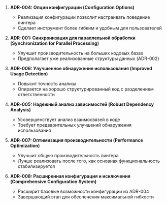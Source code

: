 
1. **ADR-004: Опции конфигурации (Configuration Options)**
   - Реализация конфигурации позволит настраивать поведение линтера
   - Сделает инструмент более гибким и удобным для пользователей

2. **ADR-001: Синхронизация для параллельной обработки (Synchronization for Parallel Processing)**
   - Улучшит производительность на больших кодовых базах
   - Предполагает уже реализованные структуры данных (ADR-002)

3. **ADR-006: Улучшенное обнаружение использования (Improved Usage Detection)**
   - Повысит точность анализа
   - Опирается на хорошо структурированный код с разделением ответственности

4. **ADR-005: Надежный анализ зависимостей (Robust Dependency Analysis)**
   - Усовершенствует анализ взаимосвязей в коде
   - Требует предварительных улучшений обнаружения использования

5. **ADR-007: Оптимизация производительности (Performance Optimization)**
   - Улучшит общую производительность линтера
   - Лучше реализовать после того, как основная функциональность стабилизируется

6. **ADR-008: Расширенная конфигурация и исключения (Comprehensive Configuration System)**
   - Расширит базовые возможности конфигурации из ADR-004
   - Завершающий этап для обеспечения максимальной гибкости
